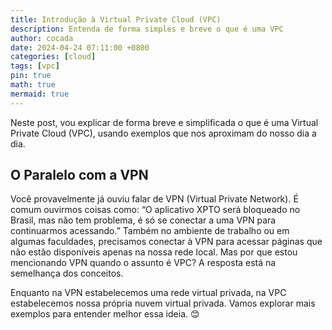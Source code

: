 ```yaml
---
title: Introdução à Virtual Private Cloud (VPC)
description: Entenda de forma simples e breve o que é uma VPC
author: cocada
date: 2024-04-24 07:11:00 +0800
categories: [cloud]
tags: [vpc]
pin: true
math: true
mermaid: true
---
```


Neste post, vou explicar de forma breve e simplificada o que é uma Virtual Private Cloud (VPC), usando exemplos que nos aproximam do nosso dia a dia.

## O Paralelo com a VPN

Você provavelmente já ouviu falar de VPN (Virtual Private Network). É comum ouvirmos coisas como: “O aplicativo XPTO será bloqueado no Brasil, mas não tem problema, é só se conectar a uma VPN para continuarmos acessando.” Também no ambiente de trabalho ou em algumas faculdades, precisamos conectar à VPN para acessar páginas que não estão disponíveis apenas na nossa rede local. Mas por que estou mencionando VPN quando o assunto é VPC? A resposta está na semelhança dos conceitos.

Enquanto na VPN estabelecemos uma rede virtual privada, na VPC estabelecemos nossa própria nuvem virtual privada. Vamos explorar mais exemplos para entender melhor essa ideia. 😊

